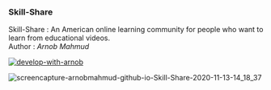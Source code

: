 ### Skill-Share
Skill-Share : An American online learning community for people who want to learn from educational videos.  <br>
Author : *Arnob Mahmud*

[![develop-with-arnob](https://img.shields.io/badge/Develop%20With-Arnob%20Mahmud-9cf?style=plastic&logo=visual-studio-code&labelColor=292844&logoColor=007ACC)](https://github.com/ArnobMahmud/)

![screencapture-arnobmahmud-github-io-Skill-Share-2020-11-13-14_18_37](https://user-images.githubusercontent.com/60808266/99045207-313b1600-25bb-11eb-95b6-bef134fb04e5.png)
